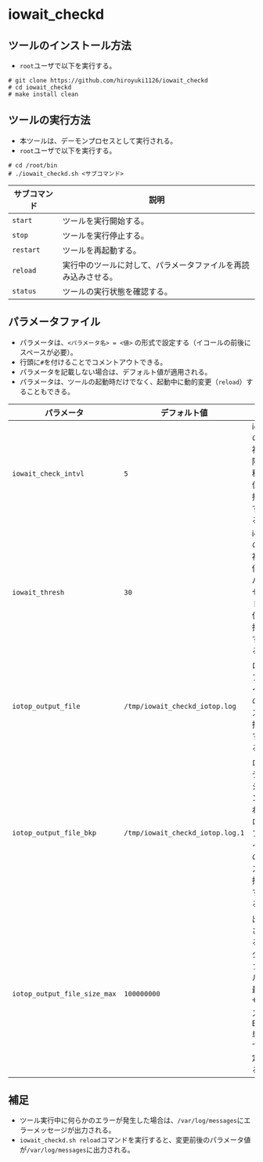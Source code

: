 # iowait_checkd

## ツールのインストール方法

* `root`ユーザで以下を実行する。

```
# git clone https://github.com/hiroyuki1126/iowait_checkd
# cd iowait_checkd
# make install clean
```

## ツールの実行方法

* 本ツールは、デーモンプロセスとして実行される。
* `root`ユーザで以下を実行する。

```
# cd /root/bin
# ./iowait_checkd.sh <サブコマンド>
```

| サブコマンド | 説明 |
| ----- | ----- |
| `start` | ツールを実行開始する。 |
| `stop` | ツールを実行停止する。 |
| `restart` | ツールを再起動する。 |
| `reload`| 実行中のツールに対して、パラメータファイルを再読み込みさせる。 |
| `status` | ツールの実行状態を確認する。 |

## パラメータファイル

* パラメータは、`<パラメータ名> = <値>` の形式で設定する（イコールの前後にスペースが必要）。
* 行頭に`#`を付けることでコメントアウトできる。
* パラメータを記載しない場合は、デフォルト値が適用される。
* パラメータは、ツールの起動時だけでなく、起動中に動的変更（`reload`）することもできる。

| パラメータ | デフォルト値 | 説明 |
| ----- | ----- | ----- |
| `iowait_check_intvl` | `5` | iowaitの監視間隔を秒単位で指定する。 |
| `iowait_thresh` | `30` | iowaitの監視閾値をパーセント単位で指定する。 |
| `iotop_output_file` | `/tmp/iowait_checkd_iotop.log` | ログファイルのパスを指定する。 |
| `iotop_output_file_bkp` | `/tmp/iowait_checkd_iotop.log.1` | ローテーションされたログファイルのパスを指定する。 |
| `iotop_output_file_size_max` | `100000000` | 出力されるログファイルの最大サイズをByte単位で指定する。 |

## 補足

* ツール実行中に何らかのエラーが発生した場合は、`/var/log/messages`にエラーメッセージが出力される。
* `iowait_checkd.sh reload`コマンドを実行すると、変更前後のパラメータ値が`/var/log/messages`に出力される。
